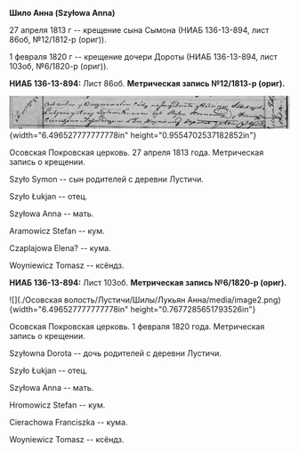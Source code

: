 **Шило Анна (Szyłowa Anna)**

27 апреля 1813 г -- крещение сына Сымона (НИАБ 136-13-894, лист 86об,
№12/1812-р (ориг)).

1 февраля 1820 г -- крещение дочери Дороты (НИАБ 136-13-894, лист 103об,
№6/1820-р (ориг)).

**НИАБ 136-13-894:** Лист 86об. **Метрическая запись №12/1813-р
(ориг).**

![](./media/d1c2910ae9c224e643323830105acae07bbd582a.png){width="6.496527777777778in"
height="0.9554702537182852in"}

Осовская Покровская церковь. 27 апреля 1813 года. Метрическая запись о
крещении.

Szyło Symon -- сын родителей с деревни Лустичи.

Szyło Łukjan -- отец.

Szyłowa Anna -- мать.

Aramowicz Stefan -- кум.

Czaplajowa Elena? -- кума.

Woyniewicz Tomasz -- ксёндз.

**НИАБ 136-13-894:** Лист 103об. **Метрическая запись №6/1820-р
(ориг).**

![](./Осовская волость/Лустичи/Шилы/Лукьян Анна/media/image2.png){width="6.496527777777778in"
height="0.7677285651793526in"}

Осовская Покровская церковь. 1 февраля 1820 года. Метрическая запись о
крещении.

Szyłowna Dorota -- дочь родителей с деревни Лустичи.

Szyło Łukjan -- отец.

Szyłowa Anna -- мать.

Hromowicz Stefan -- кум.

Cierachowa Franciszka -- кума.

Woyniewicz Tomasz -- ксёндз.
